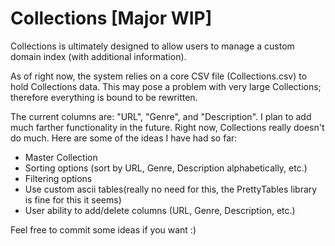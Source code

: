 # Collections [Major WIP]
Collections is ultimately designed to allow users to manage a custom domain index (with additional information).

As of right now, the system relies on a core CSV file (Collections.csv) to hold Collections data. This may pose a problem with very large Collections; therefore everything is bound to be rewritten.

The current columns are: "URL", "Genre", and "Description".
I plan to add much farther functionality in the future. Right now, Collections really doesn't do much. Here are some of the ideas I have had so far:

- Master Collection
- Sorting options (sort by URL, Genre, Description alphabetically, etc.)
- Filtering options
- Use custom ascii tables(really no need for this, the PrettyTables library is fine for this it seems)
- User ability to add/delete columns (URL, Genre, Description, etc.)

Feel free to commit some ideas if you want :)
